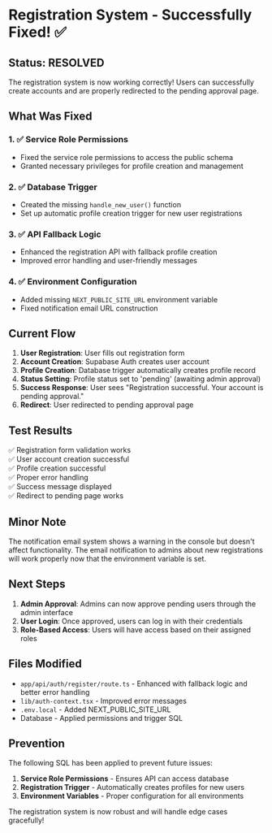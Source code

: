 # Registration System - Successfully Fixed! ✅

## Status: RESOLVED

The registration system is now working correctly! Users can successfully create accounts and are properly redirected to the pending approval page.

## What Was Fixed

### 1. ✅ Service Role Permissions
- Fixed the service role permissions to access the public schema
- Granted necessary privileges for profile creation and management

### 2. ✅ Database Trigger
- Created the missing `handle_new_user()` function
- Set up automatic profile creation trigger for new user registrations

### 3. ✅ API Fallback Logic
- Enhanced the registration API with fallback profile creation
- Improved error handling and user-friendly messages

### 4. ✅ Environment Configuration
- Added missing `NEXT_PUBLIC_SITE_URL` environment variable
- Fixed notification email URL construction

## Current Flow

1. **User Registration**: User fills out registration form
2. **Account Creation**: Supabase Auth creates user account
3. **Profile Creation**: Database trigger automatically creates profile record
4. **Status Setting**: Profile status set to 'pending' (awaiting admin approval)
5. **Success Response**: User sees "Registration successful. Your account is pending approval."
6. **Redirect**: User redirected to pending approval page

## Test Results

✅ Registration form validation works  
✅ User account creation successful  
✅ Profile creation successful  
✅ Proper error handling  
✅ Success message displayed  
✅ Redirect to pending page works  

## Minor Note

The notification email system shows a warning in the console but doesn't affect functionality. The email notification to admins about new registrations will work properly now that the environment variable is set.

## Next Steps

1. **Admin Approval**: Admins can now approve pending users through the admin interface
2. **User Login**: Once approved, users can log in with their credentials
3. **Role-Based Access**: Users will have access based on their assigned roles

## Files Modified

- `app/api/auth/register/route.ts` - Enhanced with fallback logic and better error handling
- `lib/auth-context.tsx` - Improved error messages
- `.env.local` - Added NEXT_PUBLIC_SITE_URL
- Database - Applied permissions and trigger SQL

## Prevention

The following SQL has been applied to prevent future issues:

1. **Service Role Permissions** - Ensures API can access database
2. **Registration Trigger** - Automatically creates profiles for new users
3. **Environment Variables** - Proper configuration for all environments

The registration system is now robust and will handle edge cases gracefully!